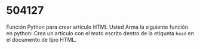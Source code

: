 # 504127
Función Python para crear artículo HTML Usted Arma la siguiente función en python: Crea un artículo con el texto escrito dentro de la etiqueta `head` en el documento de tipo HTML.
